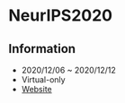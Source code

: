 # NeurIPS2020

## Information
- 2020/12/06 ~ 2020/12/12
- Virtual-only
- [Website](https://nips.cc/Conferences/2020)
